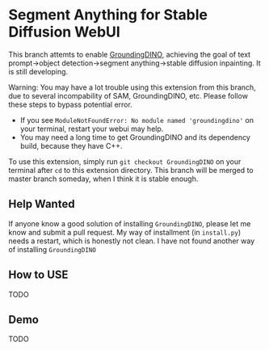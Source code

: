 # Segment Anything for Stable Diffusion WebUI

This branch attemts to enable [GroundingDINO](https://github.com/IDEA-Research/GroundingDINO), achieving the goal of text prompt->object detection->segment anything->stable diffusion inpainting. It is still developing.

Warning: You may have a lot trouble using this extension from this branch, due to several incompability of SAM, GroundingDINO, etc. Please follow these steps to bypass potential error.

- If you see `ModuleNotFoundError: No module named 'groundingdino'` on your terminal, restart your webui may help.
- You may need a long time to get GroundingDINO and its dependency build, because they have C++.

To use this extension, simply run `git checkout GroundingDINO` on your terminal after `cd` to this extension directory. This branch will be merged to master branch someday, when I think it is stable enough.

## Help Wanted

If anyone know a good solution of installing `GroundingDINO`, please let me know and submit a pull request. My way of installment (in `install.py`) needs a restart, which is honestly not clean. I have not found another way of installing `GroundingDINO`

## How to USE

TODO

## Demo

TODO
